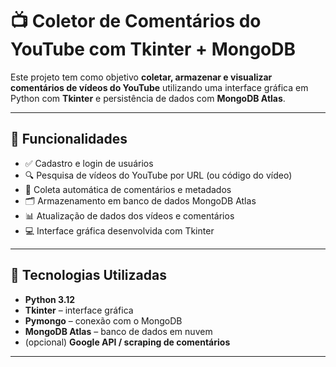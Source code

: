 # 📺 Coletor de Comentários do YouTube com Tkinter + MongoDB

Este projeto tem como objetivo **coletar, armazenar e visualizar comentários de vídeos do YouTube** utilizando uma interface gráfica em Python com **Tkinter** e persistência de dados com **MongoDB Atlas**.

---

## 🚀 Funcionalidades

- ✅ Cadastro e login de usuários
- 🔍 Pesquisa de vídeos do YouTube por URL (ou código do vídeo)
- 💬 Coleta automática de comentários e metadados
- 🗂 Armazenamento em banco de dados MongoDB Atlas
- 📊 Atualização de dados dos vídeos e comentários
- 💻 Interface gráfica desenvolvida com Tkinter

---

## 🧰 Tecnologias Utilizadas

- **Python 3.12**
- **Tkinter** – interface gráfica
- **Pymongo** – conexão com o MongoDB
- **MongoDB Atlas** – banco de dados em nuvem
- (opcional) **Google API / scraping de comentários**

---
